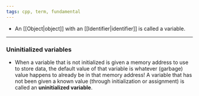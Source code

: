 ```yaml
---
tags: cpp, term, fundamental
---
```

- An [[Object|object]] with an [[Identifier|identifier]] is called a variable.

---

### Uninitialized variables

- When a variable that is not initialized is given a memory address to use to store data, the default value of that variable is whatever (garbage) value happens to already be in that memory address! A variable that has not been given a known value (through initialization or assignment) is called an **uninitialized variable**.
